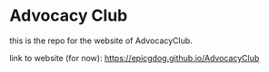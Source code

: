 # Advocacy Club

this is the repo for the website of AdvocacyClub. 

link to website (for now): https://epicgdog.github.io/AdvocacyClub
